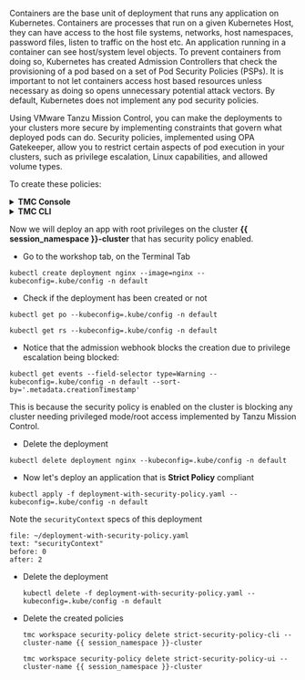 Containers are the base unit of deployment that runs any application on Kubernetes. Containers are processes that run on a given Kubernetes Host, they can have access to the host file systems, networks, host namespaces, password files, listen to traffic on the host etc. 
An application running in a container can see host/system level objects. To prevent containers from doing so, Kubernetes has created Admission Controllers that check the provisioning of a pod based on a set of Pod Security Policies (PSPs). It is important to not let containers access host based resources unless necessary as doing so opens unnecessary potential attack vectors. By default, Kubernetes does not implement any pod security policies.

Using VMware Tanzu Mission Control, you can make the deployments to your clusters more secure by implementing constraints that govern what deployed pods can do. Security policies, implemented using OPA Gatekeeper, allow you to restrict certain aspects of pod execution in your clusters, such as privilege escalation, Linux capabilities, and allowed volume types.

To create these policies:

<details>
<summary><b>TMC Console</b></summary>
<p>

* Click on the **Security** tab within the policy assignments section and click on the **Clusters** view if you are still seeing **Workspaces**.

* Click on the **{{ session_namespace }}-cluster** Cluster under the Cluster Group **tko-day1-ops** 

* Click **Create Security Policy**

* Select the **Security template** *Strict*

* Provide a policy name `strict-security-policy-ui`{{copy}}

* Click **Create policy**

</p>
</details>

<details>
<summary><b>TMC CLI</b></summary>
<p>

* Before we apply this policy using the TMC CLI, let's have a look on its definition and do some modifications

```editor:open-file
file: ~/strict-security-policy.yaml
```

```editor:select-matching-text
file: ~/strict-security-policy.yaml
text: "clusterName: (.*)"
isRegex: true
group: 1
```

```editor:replace-text-selection
file: ~/strict-security-policy.yaml
text: "{{ session_namespace }}-cluster"
```
* Create the image policy 

    ```execute-1
    tmc cluster security-policy create -f strict-security-policy.yaml
    ```

* Confirm that the policy has been created and synced to the {{ session_namespace }}-cluster   

    ```execute-1
    tmc cluster security-policy get strict-security-policy-cli --cluster-name {{ session_namespace }}-cluster
    ```

    ```execute-2
    kubectl get opapolicies.intents.tmc.cloud.vmware.com --kubeconfig=.kube/config
    ```
    You should get both `strict-security-policy-cli` and `strict-security-policy-ui` listed
</p>
</details>
<p>
</p>

Now we will deploy an app with root privileges on the cluster **{{ session_namespace }}-cluster** that has security policy enabled.

* Go to the workshop tab, on the Terminal Tab

```execute-1
kubectl create deployment nginx --image=nginx --kubeconfig=.kube/config -n default
```

* Check if the deployment has been created or not

```execute-1
kubectl get po --kubeconfig=.kube/config -n default
```

```execute-1
kubectl get rs --kubeconfig=.kube/config -n default
```

* Notice that the admission webhook blocks the creation due to privilege escalation being blocked:

```execute-1
kubectl get events --field-selector type=Warning --kubeconfig=.kube/config -n default --sort-by='.metadata.creationTimestamp'
```

This is because the security policy is enabled on the cluster is blocking any cluster needing privileged mode/root access implemented by Tanzu Mission Control.

* Delete the deployment

```execute-1
kubectl delete deployment nginx --kubeconfig=.kube/config -n default
```

* Now let's deploy an application that is **Strict Policy** compliant 

```execute-1
kubectl apply -f deployment-with-security-policy.yaml --kubeconfig=.kube/config -n default
```

Note the `securityContext` specs of this deployment 

```editor:select-matching-text
file: ~/deployment-with-security-policy.yaml
text: "securityContext"
before: 0
after: 2
```
* Delete the deployment

    ```execute-1
    kubectl delete -f deployment-with-security-policy.yaml --kubeconfig=.kube/config -n default
    ```
* Delete the created policies  

    ```execute-1
    tmc workspace security-policy delete strict-security-policy-cli --cluster-name {{ session_namespace }}-cluster
    ```
    ```execute-1
    tmc workspace security-policy delete strict-security-policy-ui --cluster-name {{ session_namespace }}-cluster
    ```